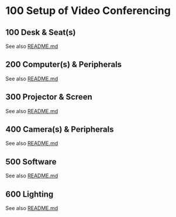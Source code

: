 # 100 Setup of Video Conferencing

## 100 Desk & Seat(s)

See also [README.md](./100/README.md)

## 200 Computer(s) & Peripherals

See also [README.md](./200/README.md)

## 300 Projector & Screen

See also [README.md](./300/README.md)

## 400 Camera(s) & Peripherals

See also [README.md](./400/README.md)

## 500 Software

See also [README.md](./500/README.md)

## 600 Lighting

See also [README.md](./600/README.md)
